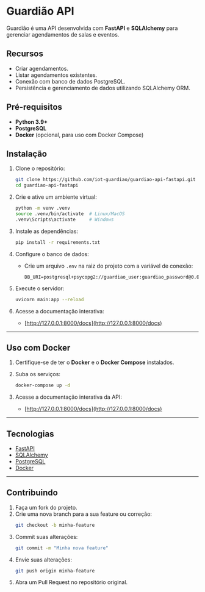 # Guardião API

Guardião é uma API desenvolvida com **FastAPI** e **SQLAlchemy** para gerenciar agendamentos de salas e eventos.

## Recursos

- Criar agendamentos.
- Listar agendamentos existentes.
- Conexão com banco de dados PostgreSQL.
- Persistência e gerenciamento de dados utilizando SQLAlchemy ORM.

## Pré-requisitos

- **Python 3.9+**
- **PostgreSQL**
- **Docker** (opcional, para uso com Docker Compose)

## Instalação

1. Clone o repositório:

   ```bash
   git clone https://github.com/iot-guardiao/guardiao-api-fastapi.git
   cd guardiao-api-fastapi
   ```

2. Crie e ative um ambiente virtual:

   ```bash
   python -m venv .venv
   source .venv/bin/activate  # Linux/MacOS
   .venv\Scripts\activate     # Windows
   ```

3. Instale as dependências:

   ```bash
   pip install -r requirements.txt
   ```

4. Configure o banco de dados:
   - Crie um arquivo `.env` na raiz do projeto com a variável de conexão:
     ```env
     DB_URI=postgresql+psycopg2://guardiao_user:guardiao_password@0.0.0.0:5432/guardiao_db
     ```

5. Execute o servidor:
   ```bash
   uvicorn main:app --reload
   ```

6. Acesse a documentação interativa:
   - [http://127.0.0.1:8000/docs](http://127.0.0.1:8000/docs)

---

## Uso com Docker

1. Certifique-se de ter o **Docker** e o **Docker Compose** instalados.

2. Suba os serviços:
   ```bash
   docker-compose up -d
   ```

3. Acesse a documentação interativa da API:
   - [http://127.0.0.1:8000/docs](http://127.0.0.1:8000/docs)

---

## Tecnologias

- [FastAPI](https://fastapi.tiangolo.com/)
- [SQLAlchemy](https://www.sqlalchemy.org/)
- [PostgreSQL](https://www.postgresql.org/)
- [Docker](https://www.docker.com/)

---

## Contribuindo

1. Faça um fork do projeto.
2. Crie uma nova branch para a sua feature ou correção:
   ```bash
   git checkout -b minha-feature
   ```
3. Commit suas alterações:
   ```bash
   git commit -m "Minha nova feature"
   ```
4. Envie suas alterações:
   ```bash
   git push origin minha-feature
   ```
5. Abra um Pull Request no repositório original.

